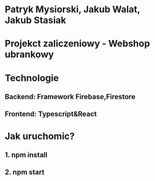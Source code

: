 # Patryk Mysiorski, Jakub Walat, Jakub Stasiak

# Projekct zaliczeniowy - Webshop ubrankowy

# Technologie

## Backend: Framework Firebase,Firestore

## Frontend: Typescript&React

# Jak uruchomic?

## 1. npm install

## 2. npm start
